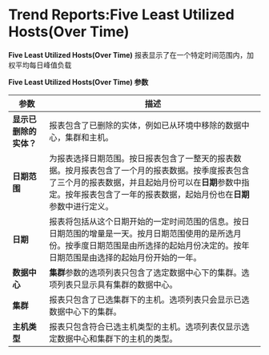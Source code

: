 # Trend Reports:Five Least Utilized Hosts(Over Time)

**Five Least Utilized Hosts(Over Time)** 报表显示了在一个特定时间范围内，加权平均每日峰值负载

**Five Least Utilized Hosts(Over Time) 参数**

| **参数** | **描述** |
| -------- | -------- |
| **显示已删除的实体？** | 报表包含了已删除的实体，例如已从环境中移除的数据中心，集群和主机。 |
| **日期范围** | 为报表选择日期范围。按日报表包含了一整天的报表数据。按月报表包含了一个月的报表数据。按季度报表包含了三个月的报表数据，并且起始月份可以在**日期**参数中指定。按年报表包含了一年的报表数据，起始月份也在**日期**参数中进行定义。 |
| **日期** | 报表将包括从这个日期开始的一定时间范围的信息。按日日期范围的增量是一天。按月日期范围使用的是所选月份。按季度日期范围是由所选择的起始月份决定的。按年日期范围是由选择的起始月份开始的一年。 |
| **数据中心** | **集群**参数的选项列表只包含了选定数据中心下的集群。选项列表只显示具有集群的数据中心。 |
| **集群** | 报表只包含了已选集群下的主机。选项列表只会显示已选数据中心下的集群。 |
| **主机类型** | 报表只包含符合已选主机类型的主机。选项列表仅显示选定数据中心和集群下的主机的类型。 |
